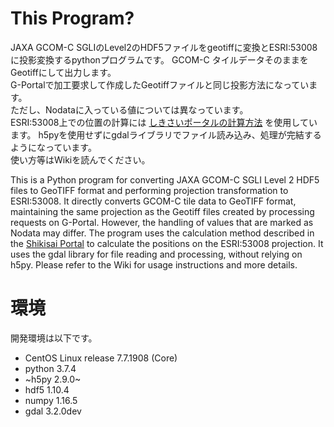 # This Program?    
JAXA GCOM-C SGLIのLevel2のHDF5ファイルをgeotiffに変換とESRI:53008に投影変換するpythonプログラムです。
GCOM-C タイルデータそのままをGeotiffにして出力します。  
G-Portalで加工要求して作成したGeotiffファイルと同じ投影方法になっています。  
ただし、Nodataに入っている値については異なっています。  
ESRI:53008上での位置の計算には [しきさいポータルの計算方法](https://shikisai.jaxa.jp/faq/faq0062_j.html) を使用しています。
h5pyを使用せずにgdalライブラリでファイル読み込み、処理が完結するようになっています。  
使い方等はWikiを読んでください。

This is a Python program for converting JAXA GCOM-C SGLI Level 2 HDF5 files to GeoTIFF format and performing projection transformation to ESRI:53008.
It directly converts GCOM-C tile data to GeoTIFF format, maintaining the same projection as the Geotiff files created by processing requests on G-Portal. However, the handling of values that are marked as Nodata may differ.
The program uses the calculation method described in the [Shikisai Portal](https://shikisai.jaxa.jp/faq/faq0062_j.html) to calculate the positions on the ESRI:53008 projection.
It uses the gdal library for file reading and processing, without relying on h5py. Please refer to the Wiki for usage instructions and more details.


# 環境  
 開発環境は以下です。
* CentOS Linux release 7.7.1908 (Core)
* python 3.7.4
* ~h5py 2.9.0~
* hdf5 1.10.4
* numpy 1.16.5
* gdal 3.2.0dev
